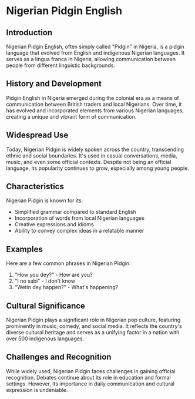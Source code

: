 # Nigerian Pidgin English

## Introduction

Nigerian Pidgin English, often simply called "Pidgin" in Nigeria, is a pidgin language that evolved from English and indigenous Nigerian languages. It serves as a lingua franca in Nigeria, allowing communication between people from different linguistic backgrounds.

## History and Development

Pidgin English in Nigeria emerged during the colonial era as a means of communication between British traders and local Nigerians. Over time, it has evolved and incorporated elements from various Nigerian languages, creating a unique and vibrant form of communication.

## Widespread Use

Today, Nigerian Pidgin is widely spoken across the country, transcending ethnic and social boundaries. It's used in casual conversations, media, music, and even some official contexts. Despite not being an official language, its popularity continues to grow, especially among young people.

## Characteristics

Nigerian Pidgin is known for its:

- Simplified grammar compared to standard English
- Incorporation of words from local Nigerian languages
- Creative expressions and idioms
- Ability to convey complex ideas in a relatable manner

## Examples

Here are a few common phrases in Nigerian Pidgin:

1. "How you dey?" - How are you?
2. "I no sabi" - I don't know
3. "Wetin dey happen?" - What's happening?

## Cultural Significance

Nigerian Pidgin plays a significant role in Nigerian pop culture, featuring prominently in music, comedy, and social media. It reflects the country's diverse cultural heritage and serves as a unifying factor in a nation with over 500 indigenous languages.

## Challenges and Recognition

While widely used, Nigerian Pidgin faces challenges in gaining official recognition. Debates continue about its role in education and formal settings. However, its importance in daily communication and cultural expression is undeniable.
